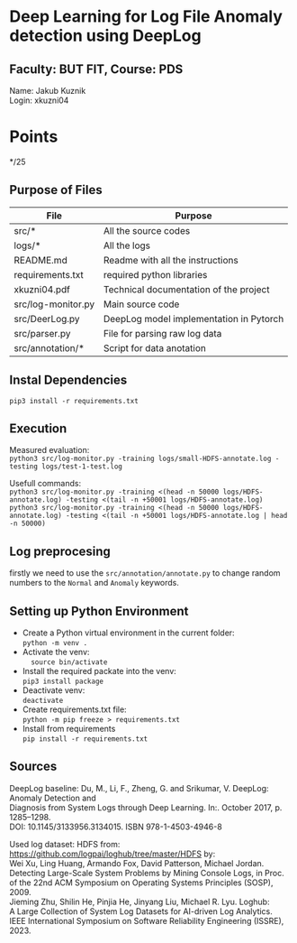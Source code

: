 # Deep Learning for Log File Anomaly detection using DeepLog
## Faculty: BUT FIT, Course: PDS

Name: Jakub Kuznik  
Login: xkuzni04  

# Points 
*/25

## Purpose of Files  
| File        | Purpose |
|-------------|---------|
| src/*   | All the source codes |
| logs/*  | All the logs | 
| README.md | Readme with all the instructions | 
| requirements.txt | required python libraries | 
| xkuzni04.pdf | Technical documentation of the project |
| src/log-monitor.py | Main source code | 
| src/DeerLog.py | DeepLog model implementation in Pytorch | 
| src/parser.py | File for parsing raw log data | 
| src/annotation/* | Script for data anotation |   
    
## Instal Dependencies
```pip3 install -r requirements.txt```  

## Execution
Measured evaluation:  
```python3 src/log-monitor.py -training logs/small-HDFS-annotate.log -testing logs/test-1-test.log```

Usefull commands:   
```python3 src/log-monitor.py -training <(head -n 50000 logs/HDFS-annotate.log) -testing <(tail -n +50001 logs/HDFS-annotate.log)```  
```python3 src/log-monitor.py -training <(head -n 50000 logs/HDFS-annotate.log) -testing <(tail -n +50001 logs/HDFS-annotate.log | head -n 50000)```  

## Log preprocesing
firstly we need to  use the `src/annotation/annotate.py` to change random numbers to the `Normal` and `Anomaly` keywords.

## Setting up Python Environment  
- Create a Python virtual environment in the current folder:  
   ```python -m venv .``` 
- Activate the venv:  
   ```  source bin/activate```   
- Install the required packate into the venv:  
   ```pip3 install package```  
- Deactivate venv:   
   ```deactivate```  
- Create requirements.txt file:   
   ```python -m pip freeze > requirements.txt``` 
- Install from requirements  
    ```pip install -r requirements.txt``` 

## Sources 
DeepLog baseline: 
Du, M., Li, F., Zheng, G. and Srikumar, V. DeepLog: Anomaly Detection and  
Diagnosis from System Logs through Deep Learning. In:. October 2017, p. 1285–1298.  
DOI: 10.1145/3133956.3134015. ISBN 978-1-4503-4946-8   

Used log dataset: HDFS from: https://github.com/logpai/loghub/tree/master/HDFS by:   
Wei Xu, Ling Huang, Armando Fox, David Patterson, Michael Jordan.  
Detecting Large-Scale System Problems by Mining Console Logs, in Proc.   
of the 22nd ACM Symposium on Operating Systems Principles (SOSP), 2009.  
Jieming Zhu, Shilin He, Pinjia He, Jinyang Liu, Michael R. Lyu. Loghub:   
A Large Collection of System Log Datasets for AI-driven Log Analytics.  
IEEE International Symposium on Software Reliability Engineering (ISSRE), 2023.  

